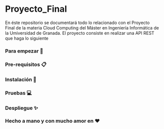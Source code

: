 # Proyecto_Final
En éste repositorio se documentará todo lo relacionado con el Proyecto Final de la materia Cloud Computing del Máster en Ingeniería Informática de la Umiversidad de Granada. El proyecto consiste en realizar una API REST que haga lo siguiente

### Para empezar 🚀



### Pre-requisitos 📋



### Instalación 🔧



### Pruebas 💻



### Despliegue ✨



### Hecho a mano y con mucho amor en ❤
